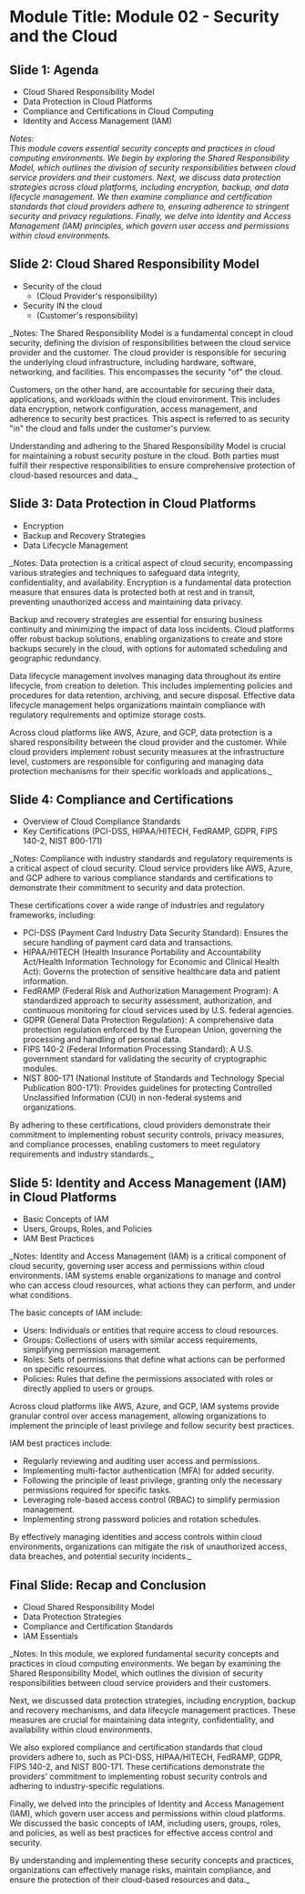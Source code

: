 # Module Title: Module 02 - Security and the Cloud

## Slide 1: Agenda

- Cloud Shared Responsibility Model
- Data Protection in Cloud Platforms
- Compliance and Certifications in Cloud Computing
- Identity and Access Management (IAM)

_Notes:  
This module covers essential security concepts and practices in cloud computing environments. We begin by exploring the Shared Responsibility Model, which outlines the division of security responsibilities between cloud service providers and their customers. Next, we discuss data protection strategies across cloud platforms, including encryption, backup, and data lifecycle management. We then examine compliance and certification standards that cloud providers adhere to, ensuring adherence to stringent security and privacy regulations. Finally, we delve into Identity and Access Management (IAM) principles, which govern user access and permissions within cloud environments._

## Slide 2: Cloud Shared Responsibility Model

- Security of the cloud
  - (Cloud Provider's responsibility)
- Security IN the cloud
  - (Customer's responsibility)

_Notes:
The Shared Responsibility Model is a fundamental concept in cloud security, defining the division of responsibilities between the cloud service provider and the customer. The cloud provider is responsible for securing the underlying cloud infrastructure, including hardware, software, networking, and facilities. This encompasses the security "of" the cloud.

Customers, on the other hand, are accountable for securing their data, applications, and workloads within the cloud environment. This includes data encryption, network configuration, access management, and adherence to security best practices. This aspect is referred to as security "in" the cloud and falls under the customer's purview.

Understanding and adhering to the Shared Responsibility Model is crucial for maintaining a robust security posture in the cloud. Both parties must fulfill their respective responsibilities to ensure comprehensive protection of cloud-based resources and data._

## Slide 3: Data Protection in Cloud Platforms

- Encryption
- Backup and Recovery Strategies
- Data Lifecycle Management

_Notes:
Data protection is a critical aspect of cloud security, encompassing various strategies and techniques to safeguard data integrity, confidentiality, and availability. Encryption is a fundamental data protection measure that ensures data is protected both at rest and in transit, preventing unauthorized access and maintaining data privacy.

Backup and recovery strategies are essential for ensuring business continuity and minimizing the impact of data loss incidents. Cloud platforms offer robust backup solutions, enabling organizations to create and store backups securely in the cloud, with options for automated scheduling and geographic redundancy.

Data lifecycle management involves managing data throughout its entire lifecycle, from creation to deletion. This includes implementing policies and procedures for data retention, archiving, and secure disposal. Effective data lifecycle management helps organizations maintain compliance with regulatory requirements and optimize storage costs.

Across cloud platforms like AWS, Azure, and GCP, data protection is a shared responsibility between the cloud provider and the customer. While cloud providers implement robust security measures at the infrastructure level, customers are responsible for configuring and managing data protection mechanisms for their specific workloads and applications._

## Slide 4: Compliance and Certifications

- Overview of Cloud Compliance Standards
- Key Certifications (PCI-DSS, HIPAA/HITECH, FedRAMP, GDPR, FIPS 140-2, NIST 800-171)

_Notes:
Compliance with industry standards and regulatory requirements is a critical aspect of cloud security. Cloud service providers like AWS, Azure, and GCP adhere to various compliance standards and certifications to demonstrate their commitment to security and data protection.

These certifications cover a wide range of industries and regulatory frameworks, including:

- PCI-DSS (Payment Card Industry Data Security Standard): Ensures the secure handling of payment card data and transactions.
- HIPAA/HITECH (Health Insurance Portability and Accountability Act/Health Information Technology for Economic and Clinical Health Act): Governs the protection of sensitive healthcare data and patient information.
- FedRAMP (Federal Risk and Authorization Management Program): A standardized approach to security assessment, authorization, and continuous monitoring for cloud services used by U.S. federal agencies.
- GDPR (General Data Protection Regulation): A comprehensive data protection regulation enforced by the European Union, governing the processing and handling of personal data.
- FIPS 140-2 (Federal Information Processing Standard): A U.S. government standard for validating the security of cryptographic modules.
- NIST 800-171 (National Institute of Standards and Technology Special Publication 800-171): Provides guidelines for protecting Controlled Unclassified Information (CUI) in non-federal systems and organizations.

By adhering to these certifications, cloud providers demonstrate their commitment to implementing robust security controls, privacy measures, and compliance processes, enabling customers to meet regulatory requirements and industry standards._

## Slide 5: Identity and Access Management (IAM) in Cloud Platforms

- Basic Concepts of IAM
- Users, Groups, Roles, and Policies
- IAM Best Practices

_Notes:
Identity and Access Management (IAM) is a critical component of cloud security, governing user access and permissions within cloud environments. IAM systems enable organizations to manage and control who can access cloud resources, what actions they can perform, and under what conditions.

The basic concepts of IAM include:

- Users: Individuals or entities that require access to cloud resources.
- Groups: Collections of users with similar access requirements, simplifying permission management.
- Roles: Sets of permissions that define what actions can be performed on specific resources.
- Policies: Rules that define the permissions associated with roles or directly applied to users or groups.

Across cloud platforms like AWS, Azure, and GCP, IAM systems provide granular control over access management, allowing organizations to implement the principle of least privilege and follow security best practices.

IAM best practices include:

- Regularly reviewing and auditing user access and permissions.
- Implementing multi-factor authentication (MFA) for added security.
- Following the principle of least privilege, granting only the necessary permissions required for specific tasks.
- Leveraging role-based access control (RBAC) to simplify permission management.
- Implementing strong password policies and rotation schedules.

By effectively managing identities and access controls within cloud environments, organizations can mitigate the risk of unauthorized access, data breaches, and potential security incidents._

## Final Slide: Recap and Conclusion

- Cloud Shared Responsibility Model
- Data Protection Strategies
- Compliance and Certification Standards
- IAM Essentials

_Notes:
In this module, we explored fundamental security concepts and practices in cloud computing environments. We began by examining the Shared Responsibility Model, which outlines the division of security responsibilities between cloud service providers and their customers.

Next, we discussed data protection strategies, including encryption, backup and recovery mechanisms, and data lifecycle management practices. These measures are crucial for maintaining data integrity, confidentiality, and availability within cloud environments.

We also explored compliance and certification standards that cloud providers adhere to, such as PCI-DSS, HIPAA/HITECH, FedRAMP, GDPR, FIPS 140-2, and NIST 800-171. These certifications demonstrate the providers' commitment to implementing robust security controls and adhering to industry-specific regulations.

Finally, we delved into the principles of Identity and Access Management (IAM), which govern user access and permissions within cloud platforms. We discussed the basic concepts of IAM, including users, groups, roles, and policies, as well as best practices for effective access control and security.

By understanding and implementing these security concepts and practices, organizations can effectively manage risks, maintain compliance, and ensure the protection of their cloud-based resources and data._

